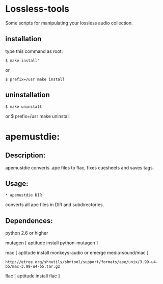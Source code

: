 Lossless-tools
=======

Some scripts for manipulating your lossless audio collection.

## installation

type this command as root:

    $ make install"
or

    $ prefix=/usr make install

## uninstallation

    $ make uninstall
or
    $ prefix=/usr make uninstall


# apemustdie:

## Description:

apemustdie converts .ape files to flac, fixes cuesheets and saves tags.

## Usage:
    * apemustdie DIR
 converts all ape files in DIR and subdirectories.

## Dependences:

python 2.6 or higher

mutagen [ aptitude install python-mutagen ]

mac [ aptitude install monkeys-audio or emerge media-sound/mac ]

    http://etree.org/shnutils/shntool/support/formats/ape/unix/3.99-u4-b5/mac-3.99-u4-b5.tar.gz

flac [ aptitude install flac ]
	

